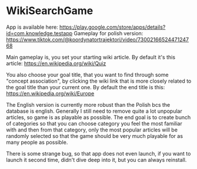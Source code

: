 # WikiSearchGame

App is available here:
https://play.google.com/store/apps/details?id=com.knowledge.testapp
Gameplay for polish version:
https://www.tiktok.com/@koordynatortrajektori/video/7300216652447124768

Main gameplay is, you set your starting wiki article. By default it's this article:
https://en.wikipedia.org/wiki/Quiz

You also choose your goal title, that you want to find through some "concept association", by clicking the wiki link that is more closely related to the goal title than your current one.
By default the end title is this: https://en.wikipedia.org/wiki/Europe

The English version is currently more robust than the Polish bcs the database is english.
Generally I still need to remove quite a lot unpopular articles, so game is as playable as possible.
The end goal is to create bunch of categories so that you can choose category you feel the most familiar with and then from that category,
only the most popular articles will be randomly selected so that the game should be very much playable for as many people as possible.

There is some strange bug, so that app does not even launch, if you want to launch it second time, didn't dive deep into it, but you can always reinstall.
